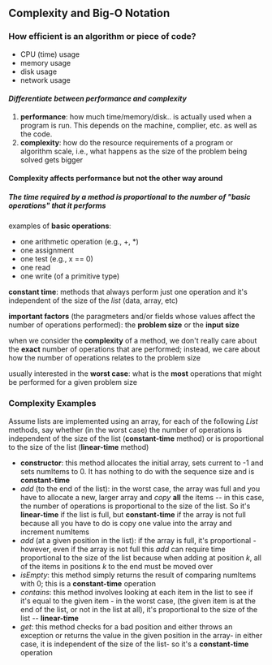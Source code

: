 ## Complexity and Big-O Notation

### How efficient is an algorithm or piece of code?
- CPU (time) usage
- memory usage
- disk usage
- network usage

#### _Differentiate between performance and complexity_
1. **performance**: how much time/memory/disk.. is actually used when a program is run. This depends on the machine, complier, etc. as well as the code.
2. **complexity**: how do the resource requirements of a program or algorithm scale, i.e., what happens as the size of the problem being solved gets bigger

#### Complexity affects performance but not the other way around

##### The time required by a method is proportional to the number of "basic operations" that it performs

examples of **basic operations**:
- one arithmetic operation (e.g., +, *)
- one assignment
- one test (e.g., x == 0)
- one read
- one write (of a primitive type)

**constant time**: methods that always perform just one operation and it's independent of the size of the _list_ (data, array, etc)

**important factors** (the paragmeters and/or fields whose values affect the number of operations performed): the **problem size** or the **input size**

when we consider the **complexity** of a method, we don't really care about the **exact** number of operations that are performed; instead, we care about how the number of operations relates to the problem size

usually interested in the **worst case**: what is the **most** operations that might be performed for a given problem size

### Complexity Examples

Assume lists are implemented using an array, for each of the following _List_ methods, say whether (in the worst case) the number of operations is independent of the size of the list (**constant-time** method) or is proportional to the size of the list (**linear-time** method)

- **constructor**: this method allocates the initial array, sets current to -1 and sets numItems to 0. It has nothing to do with the sequence size and is **constant-time**
- _add_ (to the end of the list): in the worst case, the array was full and you have to allocate a new, larger array and _copy_ **all** the items -- in this case, the number of operations is proportional to the size of the list. So it's **linear-time** if the list is full, but **constant-time** if the array is not full because all you have to do is copy one value into the array and increment numItems
- _add_ (at a given position in the list): if the array is full, it's proportional - however, even if the array is not full this _add_ can require time proportional to the size of the list because when adding at position _k_, all of the items in positions _k_ to the end must be moved over
- _isEmpty_: this method simply returns the result of comparing numItems with 0; this is a **constant-time** operation
- _contains_: this method involves looking at each item in the list to see if it's equal to the given item - in the worst case, (the given item is at the end of the list, or not in the list at all), it's proportional to the size of the list -- **linear-time**
- _get_: this method checks for a bad position and either throws an exception or returns the value in the given position in the array- in either case, it is independent of the size of the list- so it's a **constant-time** operation

